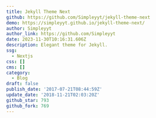 ```yaml
---
title: Jekyll Theme Next
github: https://github.com/Simpleyyt/jekyll-theme-next
demo: https://simpleyyt.github.io/jekyll-theme-next/
author: Simpleyyt
author_link: https://github.com/Simpleyyt
date: 2023-11-30T10:16:31.606Z
description: Elegant theme for Jekyll.
ssg:
  - Nextjs
css: []
cms: []
category:
  - Blog
draft: false
publish_date: '2017-07-21T08:44:59Z'
update_date: '2018-11-21T02:03:20Z'
github_star: 793
github_fork: 769
---
```

